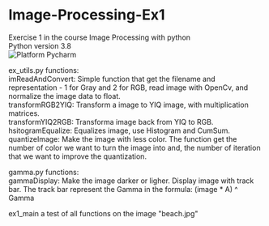 # Image-Processing-Ex1  
Exercise 1 in the course Image Processing with python  
Python version 3.8  
![Platform Pycharm](https://img.shields.io/badge/Platform-Pycharm-brightgreen)  
  
ex_utils.py functions:  
   imReadAndConvert: Simple function that get the filename and representation - 1 for Gray and 2 for RGB, read image with OpenCv, and normalize the image data to float.  
   transformRGB2YIQ: Transform a image to YIQ image, with multiplication matrices.  
   transformYIQ2RGB: Transforma image back from YIQ to RGB.  
   hsitogramEqualize: Equalizes image, use Histogram and CumSum.  
   quantizeImage: Make the image with less color. The function get the number of color we want to turn the image into and, the number of iteration that we want to improve the quantization.  
     
gamma.py functions:  
  gammaDisplay: Make the image darker or ligher. Display image with track bar. The track bar represent the Gamma in the formula: (image * A) ^ Gamma
    
ex1_main a test of all functions on the image "beach.jpg"  
